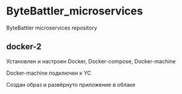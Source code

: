 # ByteBattler_microservices
ByteBattler microservices repository

## docker-2
Установлен и настроен Docker, Docker-compose, Docker-machine

Docker-machine подключен к YC

Создан образ и развёрнуто приложение в облаке
